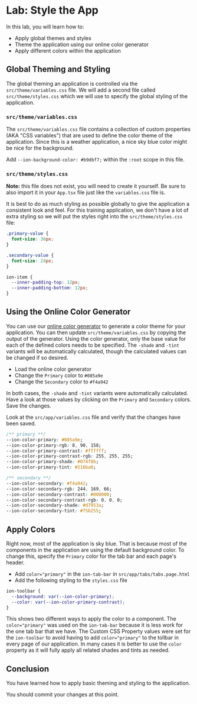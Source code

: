 # Lab: Style the App

In this lab, you will learn how to:

- Apply global themes and styles
- Theme the application using our online color generator
- Apply different colors within the application

## Global Theming and Styling

The global theming an application is controlled via the `src/theme/variables.css` file. We will add a second file called `src/theme/styles.css` which we will use to specify the global styling of the application.

### `src/theme/variables.css`

The `src/theme/variables.css` file contains a collection of custom properties (AKA "CSS variables") that are used to define the color theme of the application. Since this is a weather application, a nice sky blue color might be nice for the background.

Add `--ion-background-color: #b9dbf7;` within the `:root` scope in this file.

### `src/theme/styles.css`

**Note:** this file does not exist, you will need to create it yourself. Be sure to also import it in your `App.tsx` file just like the `variables.css` file is.

It is best to do as much styling as possible globally to give the application a consistent look and feel. For this training application, we don't have a lot of extra styling so we will put the styles right into the `src/theme/styles.css` file:

```css
.primary-value {
  font-size: 36px;
}

.secondary-value {
  font-size: 24px;
}

ion-item {
  --inner-padding-top: 12px;
  --inner-padding-bottom: 12px;
}
```

## Using the Online Color Generator

You can use our <a href="https://ionicframework.com/docs/theming/color-generator" target="_blank">online color generator</a> to generate a color theme for your application. You can then update `src/theme/variables.css` by copying the output of the generator. Using the color generator, only the base value for each of the defined colors needs to be specified. The `-shade` and `-tint` variants will be automatically calculated, though the calculated values can be changed if so desired.

- Load the online color generator
- Change the `Primary` color to `#085a9e`
- Change the `Secondary` color to `#f4a942`

In both cases, the `-shade` and `-tint` variants were automatically calculated. Have a look at those values by clicking on the `Primary` and `Secondary` colors. Save the changes.

Look at the `src/app/variables.css` file and verify that the changes have been saved.

```css
/** primary **/
--ion-color-primary: #085a9e;
--ion-color-primary-rgb: 8, 90, 158;
--ion-color-primary-contrast: #ffffff;
--ion-color-primary-contrast-rgb: 255, 255, 255;
--ion-color-primary-shade: #074f8b;
--ion-color-primary-tint: #216ba8;

/** secondary **/
--ion-color-secondary: #f4a942;
--ion-color-secondary-rgb: 244, 169, 66;
--ion-color-secondary-contrast: #000000;
--ion-color-secondary-contrast-rgb: 0, 0, 0;
--ion-color-secondary-shade: #d7953a;
--ion-color-secondary-tint: #f5b255;
```

## Apply Colors

Right now, most of the application is sky blue. That is because most of the components in the application are using the default background color. To change this, specify the `Primary` color for the tab bar and each page's header.

- Add `color="primary"` in the `ion-tab-bar` in `src/app/tabs/tabs.page.html`
- Add the following styling to the `styles.css` file

```css
ion-toolbar {
  --background: var(--ion-color-primary);
  --color: var(--ion-color-primary-contrast);
}
```

This shows two different ways to apply the color to a component. The `color="primary"` was used on the `ion-tab-bar` because it is less work for the one tab bar that we have. The Custom CSS Property values were set for the `ion-toolbar` to avoid having to add `color="primary"` to the tollbar in every page of our application. In many cases it is better to use the `color` property as it will fully apply all related shades and tints as needed.

## Conclusion

You have learned how to apply basic theming and styling to the application.

You should commit your changes at this point.
